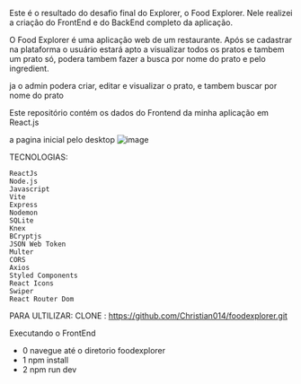 Este é o resultado do desafio final do Explorer, o Food Explorer.
Nele realizei a criação do FrontEnd e do BackEnd completo da aplicação.

O Food Explorer é uma aplicação web de um restaurante. Após se cadastrar na plataforma o usuário estará apto a visualizar todos os pratos e tambem um prato só,
podera tambem fazer a busca por nome do prato e pelo ingredient.

ja o admin podera criar, editar e visualizar o prato, e tambem buscar por nome do prato

Este repositório contém os dados do Frontend da minha aplicação em React.js

a pagina inicial pelo desktop
![image](https://github.com/Christian014/foodexplorer/assets/129335066/443b8820-ff1c-4372-b4b5-4f889c189f95)

TECNOLOGIAS: 

    ReactJs
    Node.js
    Javascript
    Vite
    Express
    Nodemon
    SQLite
    Knex
    BCryptjs
    JSON Web Token
    Multer
    CORS
    Axios
    Styled Components
    React Icons
    Swiper
    React Router Dom

PARA ULTILIZAR: 
CLONE :
https://github.com/Christian014/foodexplorer.git

Executando o FrontEnd

- 0 navegue até o diretorio foodexplorer
- 1 npm install
- 2 npm run dev
